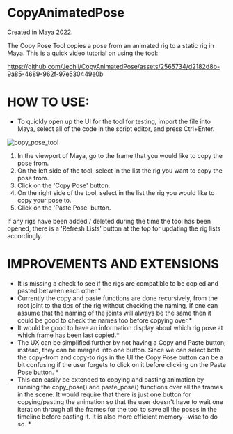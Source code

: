 # CopyAnimatedPose
Created in Maya 2022.

The Copy Pose Tool copies a pose from an animated rig to a static rig in Maya. This is a quick video tutorial on using the tool:

https://github.com/Jechli/CopyAnimatedPose/assets/2565734/d2182d8b-9a85-4689-962f-97e530449e0b

<h1> HOW TO USE:</h1>

* To quickly open up the UI for the tool for testing, import the file into Maya, select all of the code in the script editor, and press Ctrl+Enter.

![copy_pose_tool](https://github.com/Jechli/CopyAnimatedPose/assets/2565734/d182ccc5-9e1d-45ef-84ba-dc637fb5f2a4)

1. In the viewport of Maya, go to the frame that you would like to copy the pose from.
2. On the left side of the tool, select in the list the rig you want to copy the pose from.
3. Click on the 'Copy Pose' button.
5. On the right side of the tool, select in the list the rig you would like to copy your pose to.
6. Click on the 'Paste Pose' button.

If any rigs have been added / deleted during the time the tool has been opened, there is a 'Refresh Lists' button at the top for updating the rig lists accordingly.

<h1>IMPROVEMENTS AND EXTENSIONS</h1>

* It is missing a check to see if the rigs are compatible to be copied and pasted between each other.*
* Currently the copy and paste functions are done recursively, from the root joint to the tips of the rig without checking the naming. If one can assume that the naming of the joints will always be the same then it could be good to check the names too before copying over.*
* It would be good to have an information display about which rig pose at which frame has been last copied.*
* The UX can be simplified further by not having a Copy and Paste button; instead, they can be merged into one button. Since we can select both the copy-from and copy-to rigs in the UI the Copy Pose button can be a bit confusing if the user forgets to click on it before clicking on the Paste Pose button.  *
* This can easily be extended to copying and pasting animation by running the copy_pose() and paste_pose() functions over all the frames in the scene. It would require that there is just one button for copying/pasting the animation so that the user doesn't have to wait one iteration through all the frames for the tool to save all the poses in the timeline before pasting it. It is also more efficient memory--wise to do so. *
